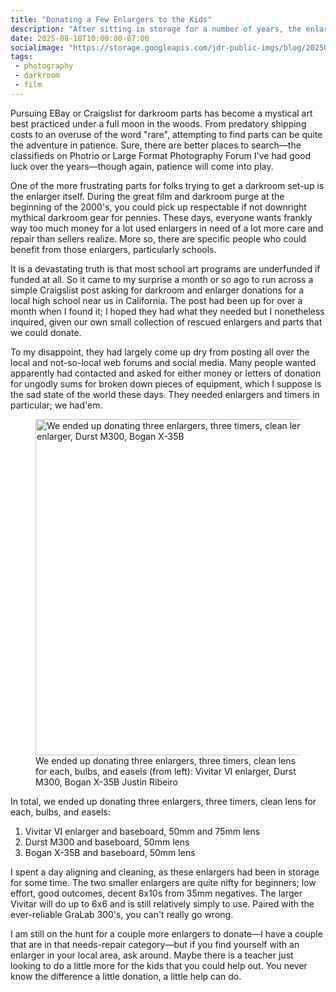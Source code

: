 ```yaml
---
title: "Donating a Few Enlargers to the Kids"
description: "After sitting in storage for a number of years, the enlargers are being put to good use in a local high school."
date: 2025-08-18T10:00:00-07:00
socialimage: "https://storage.googleapis.com/jdr-public-imgs/blog/20250818-dontation-800.jpg"
tags:
 - photography
 - darkroom
 - film
---
```


Pursuing EBay or Craigslist for darkroom parts has become a mystical art best practiced under a full moon in the woods. From predatory shipping costs to an overuse of the word "rare", attempting to find parts can be quite the adventure in patience. Sure, there are better places to search—the classifieds on Photrio or Large Format Photography Forum I've had good luck over the years—though again, patience will come into play.

One of the more frustrating parts for folks trying to get a darkroom set-up is the enlarger itself. During the great film and darkroom purge at the beginning of the 2000's, you could pick up respectable if not downright mythical darkroom gear for pennies. These days, everyone wants frankly way too much money for a lot used enlargers in need of a lot more care and repair than sellers realize. More so, there are specific people who could benefit from those enlargers, particularly schools.

It is a devastating truth is that most school art programs are underfunded if funded at all. So it came to my surprise a month or so ago to run across a simple Craigslist post asking for darkroom and enlarger donations for a local high school near us in California. The post had been up for over a month when I found it; I hoped they had what they needed but I nonetheless inquired, given our own small collection of rescued enlargers and parts that we could donate.

To my disappoint, they had largely come up dry from posting all over the local and not-so-local web forums and social media. Many people wanted apparently had contacted and asked for either money or letters of donation for ungodly sums for broken down pieces of equipment, which I suppose is the sad state of the world these days. They needed enlargers and timers in particular; we had'em.

<figure aria-label="media" role="group" itemscope="" itemprop="associatedMedia" itemtype="http://schema.org/ImageObject">
  <picture>
    <source srcset="https://storage.googleapis.com/jdr-public-imgs/blog/20250818-dontation-640.webp 640w,
                    https://storage.googleapis.com/jdr-public-imgs/blog/20250818-dontation-800.webp 800w,
                    https://storage.googleapis.com/jdr-public-imgs/blog/20250818-dontation-1024.webp 1024w,
                    https://storage.googleapis.com/jdr-public-imgs/blog/20250818-dontation-1280.webp 1280w,
                    https://storage.googleapis.com/jdr-public-imgs/blog/20250818-dontation-1600.webp 1600w"
            sizes="(min-width: 800px) 800px, 100vw" type="image/webp">
    <source srcset="https://storage.googleapis.com/jdr-public-imgs/blog/20250818-dontation-640.jpg 640w,
                    https://storage.googleapis.com/jdr-public-imgs/blog/20250818-dontation-800.jpg 800w,
                    https://storage.googleapis.com/jdr-public-imgs/blog/20250818-dontation-1024.jpg 1024w,
                    https://storage.googleapis.com/jdr-public-imgs/blog/20250818-dontation-1280.jpg 1280w,
                    https://storage.googleapis.com/jdr-public-imgs/blog/20250818-dontation-1600.jpg 1600w"
            sizes="(min-width: 800px) 800px, 100vw" type="image/jpg">
    <img decoding="async" loading="lazy" width="800" height="538" src="https://storage.googleapis.com/jdr-public-imgs/blog/20250818-dontation-800.jpg" alt="We ended up donating three enlargers, three timers, clean lens for each, bulbs, and easels (from left):  Vivitar VI enlarger, Durst M300, Bogan X-35B">
  </picture>
  <figcaption itemprop="caption description">
    <span aria-hidden="true">We ended up donating three enlargers, three timers, clean lens for each, bulbs, and easels (from left):  Vivitar VI enlarger, Durst M300, Bogan X-35B</span>
    <span class="author" itemprop="copyrightHolder">Justin Ribeiro</span>
  </figcaption>
</figure>

In total, we ended up donating three enlargers, three timers, clean lens for each, bulbs, and easels:

1. Vivitar VI enlarger and baseboard, 50mm and 75mm lens
2. Durst M300 and baseboard, 50mm lens
3. Bogan X-35B and baseboard, 50mm lens

I spent a day aligning and cleaning, as these enlargers had been in storage for some time. The two smaller enlargers are quite nifty for beginners; low effort, good outcomes, decent 8x10s from 35mm negatives. The larger Vivitar will do up to 6x6 and is still relatively simply to use. Paired with the ever-reliable GraLab 300's, you can't really go wrong.

I am still on the hunt for a couple more enlargers to donate—I have a couple that are in that needs-repair category—but if you find yourself with an enlarger in your local area, ask around. Maybe there is a teacher just looking to do a little more for the kids that you could help out. You never know the difference a little donation, a little help can do.